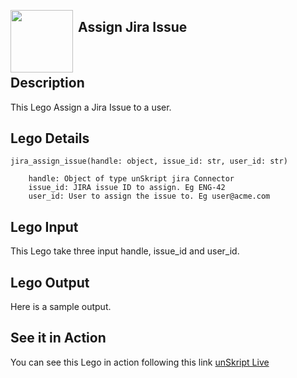 [<img align="left" src="https://unskript.com/assets/favicon.png" width="100" height="100" style="padding-right: 5px">](https://unskript.com/assets/favicon.png) 
<h2>Assign Jira Issue</h2>

<br>

## Description
This Lego Assign a Jira Issue to a user.


## Lego Details

    jira_assign_issue(handle: object, issue_id: str, user_id: str)

        handle: Object of type unSkript jira Connector
        issue_id: JIRA issue ID to assign. Eg ENG-42
        user_id: User to assign the issue to. Eg user@acme.com

## Lego Input
This Lego take three input handle, issue_id and user_id.

## Lego Output
Here is a sample output.


## See it in Action

You can see this Lego in action following this link [unSkript Live](https://us.app.unskript.io)